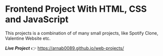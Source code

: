 # Frontend Project With HTML, CSS and JavaScript
This projects is a combination of of many small projects, like Spotify Clone, Valentine Website etc.

***Live Project*** 👉 https://arnab0089.github.io/web-projects/